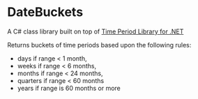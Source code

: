 # DateBuckets

A C# class library built on top of [Time Period Library for .NET](https://www.codeproject.com/Articles/168662/Time-Period-Library-for-NET)

Returns buckets of time periods based upon the following rules:

 * days if range < 1 month, 
 * weeks if range < 6 months, 
 * months if range < 24 months, 
 * quarters if range < 60 months
 * years if range is 60 months or more
